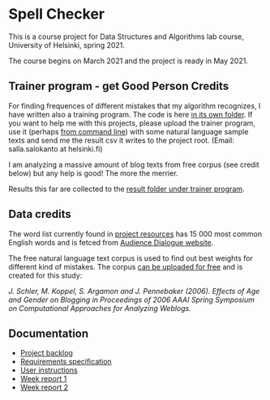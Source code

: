 # Spell Checker

This is a course project for Data Structures and Algorithms lab course, University of Helsinki, spring 2021.

The course begins on March 2021 and the project is ready in May 2021.

## Trainer program - get Good Person Credits

For finding frequences of different mistakes that my algorithm recognizes, I have written also a training program. The code is here [in its own folder](https://github.com/sallasal/SpellChecker/tree/main/TrainSpellChecker). If you want to help me with this projects, please upload the trainer program, use it (perhaps [from command line](https://github.com/sallasal/SpellChecker/blob/main/documentation/user_instructions.md#running-the-programs)) with some natural language sample texts and send me the result csv it writes to the project root. (Email: salla.salokanto at helsinki.fi)

I am analyzing a massive amount of blog texts from free corpus (see credit below) but any help is good! The more the merrier.

Results this far are collected to the [result folder under trainer program](https://github.com/sallasal/SpellChecker/tree/main/TrainSpellChecker/results).

## Data credits

The word list currently found in [project resources](https://github.com/sallasal/SpellChecker/tree/main/SpellChecker/src/main/resources) has 15 000 most common English words and is fetced from [Audience Dialogue website](http://www.audiencedialogue.net/susteng.html).

The free natural language text corpus is used to find out best weights for different kind of mistakes. The corpus [can be uploaded for free](https://u.cs.biu.ac.il/~koppel/BlogCorpus.htm) and is created for this study: 

_J. Schler, M. Koppel, S. Argamon and J. Pennebaker (2006). Effects of Age and Gender on Blogging in Proceedings of 2006 AAAI Spring Symposium on Computational Approaches for Analyzing Weblogs._

## Documentation

- [Project backlog](https://github.com/sallasal/SpellChecker/blob/main/documentation/project_backlog.md)
- [Requirements specification](https://github.com/sallasal/SpellChecker/blob/main/documentation/requirements_specification.md)
- [User instructions](https://github.com/sallasal/SpellChecker/blob/main/documentation/user_instructions.md)
- [Week report 1](https://github.com/sallasal/SpellChecker/blob/main/documentation/week_report_1.md)
- [Week report 2](https://github.com/sallasal/SpellChecker/blob/main/documentation/week_report_2.md)
